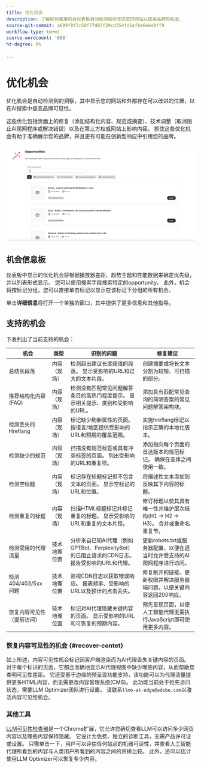 ```yaml
---
title: 优化机会
description: 了解如何使用机会仪表板自动检测如何改进您的网站以提高品牌知名度。
source-git-commit: a699f8f3c50f77d07f29cd354fd1ef8e6eed8ff9
workflow-type: tm+mt
source-wordcount: '668'
ht-degree: 0%

---
```



# 优化机会

优化机会是自动检测到的洞察，其中显示您的网站和外部存在可以改进的位置，以在AI搜索中提高品牌可见性。

这些优化包括页面上的修复（添加结构化内容、规范或摘要）、技术调整（取消阻止AI爬网程序或解决错误）以及在第三方权威网站上影响内容。 抓住这些优化机会有助于准确展示您的品牌，并且更有可能在创新型响应中引用您的品牌。

![优化机会](/help/dashboards/assets/oport.png)

## 机会信息板

仪表板中显示的优化机会将根据播放器差距、趋势主题和性能数据来确定优先级，并以列表形式显示。 您可以使用搜索字段搜索特定的opportunity。 此外，机会将按标记分组，您可以直接单击标记以显示在该标记下分组的所有机会。

单击&#x200B;**详细信息**&#x200B;将打开一个单独的窗口，其中提供了更多信息和其他指导。

## 支持的机会

下表列出了当前支持的机会：

| 机会 | 类型 | 识别的问题 | 修复建议 |
|---------|----------|----------|----------|
| 总结长段落 | 内容（现场） | 检测超出建议长度阈值的段落。 显示受影响的URL和过大的文本片段。 | 创建摘要或将长文本分割为较短、可扫描的部分。 |
| 推荐结构化内容(FAQ) | 内容（现场） | 检测没有匹配常见问题解答条目的高热门程度提示。 显示相关提示、类别和受影响的URL。 | 添加具有匹配常见查询的简明答案的常见问题解答架构块。 |
| 检测丢失的Hreflang | 内容（现场） | 标记缺少刷新属性的页面。 按语言/地区提供受影响的URL和预期的覆盖范围。 | 实施hreflang标记以指示正确的本地化版本。 |
| 检测缺少的规范 | 内容（现场） | 扫描没有规范标签或具有冲突标签的页面。 列出受影响的URL和重复项。 | 添加指向每个页面的首选版本的规范标记。 确保在变体之间使用一致。 |
| 检测空标题 | 内容（现场） | 标记存在标题标记但不包含文本的页面。 显示空标记的URL和位置。 | 将描述性文本添加到反映其下内容的标题。 |
| 检测重复的标题 | 内容（现场） | 扫描HTML标题标记并标记重复的标题。 显示受影响的URL和重复的文本片段。 | 修订标题以使其具有唯一性并维护层次结构(H1 → H2 → H3)。 合并或重命名重复节。 |
| 检测受阻的代理流量 | 技术地理位置 | 分析来自已知AI代理（例如GPTBot、PerplexityBot）的已阻止请求的CDN日志。 报告受影响的URL和代理。 | 更新robots.txt或服务器配置，以便在适当时允许受支持的AI爬网程序进行访问。 |
| 检测404/403/5xx问题 | 技术地理位置 | 监视CDN日志以获取错误响应。 报表频率、受影响的URL以及预计的点击丢失。 | 修复断开的链接、更新权限并解决服务器端问题，以便关键内容返回200响应。 |
| 恢复内容可见性（提前访问） | 技术地理位置 | 标记对AI代理隐藏关键内容的页面。 显示受影响的URL和可恢复的预期内容。 | 预先呈现页面，以便人工智能代理无需执行JavaScript即可使用更多内容。 |

### 恢复内容可见性的机会 {#recover-contet}

如上所述，内容可见性机会标记因客户端渲染而为AI代理丢失关键内容的页面。 对于每个标识的页面，它都会准确地显示AI代理视图中缺少哪些内容，从而帮助您查明可见性差距。 它还受基于边缘的预呈现功能支持，该功能可以为代理流量提供更多HTML内容，而无需更改内容管理系统(CMS)。 此功能当前处于抢先访问状态，需要LLM Optimizer团队进行设置。 请联系`llmo-at-edge@adobe.com`以激活内容可见性机会。

### 其他工具

[LLM可见性检查器](https://chromewebstore.google.com/detail/is-your-webpage-citable/jbjngahjjdgonbeinjlepfamjdmdcbcc)是一个Chrome扩展，它允许您确切查看LLM可以访问多少网页内容以及哪些内容保持隐藏。 它设计为免费、独立的诊断工具，无需产品许可证或设置。 只需单击一下，用户可以评估任何站点的机器可读性，并查看人工智能代理所看到的内容与人类用户所看到的内容之间的并排比较。 此外，还可以估计使用LLM Optimizer可以恢复多少内容。
